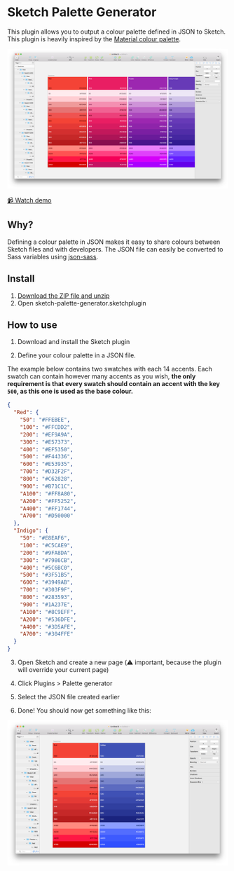 # Sketch Palette Generator

This plugin allows you to output a colour palette defined in JSON to Sketch. This plugin is heavily inspired by the [Material colour palette](https://material.io/guidelines/style/color.html#color-color-palette).

![Screenshot](screenshot.png)

[📹 Watch demo](https://www.youtube.com/watch?v=bbrRPYByRx8)

## Why?

Defining a colour palette in JSON makes it easy to share colours between Sketch files and with developers. The JSON file can easily be converted to Sass variables using [json-sass](https://github.com/acdlite/json-sass).

## Install

1. [Download the ZIP file and unzip](https://github.com/TimonVS/sketch-palette-generator/releases/download/v0.1/sketch-palette-generator.sketchplugin.zip)
2. Open sketch-palette-generator.sketchplugin

## How to use

1. Download and install the Sketch plugin

2. Define your colour palette in a JSON file.

The example below contains two swatches with each 14 accents. Each swatch can contain however many accents as you wish, **the only requirement is that every swatch should contain an accent with the key `500`, as this one is used as the base colour.**

```json
{
  "Red": {
    "50": "#FFEBEE",
    "100": "#FFCDD2",
    "200": "#EF9A9A",
    "300": "#E57373",
    "400": "#EF5350",
    "500": "#F44336",
    "600": "#E53935",
    "700": "#D32F2F",
    "800": "#C62828",
    "900": "#B71C1C",
    "A100": "#FF8A80",
    "A200": "#FF5252",
    "A400": "#FF1744",
    "A700": "#D50000"
  },
  "Indigo": {
    "50": "#E8EAF6",
    "100": "#C5CAE9",
    "200": "#9FA8DA",
    "300": "#7986CB",
    "400": "#5C6BC0",
    "500": "#3F51B5",
    "600": "#3949AB",
    "700": "#303F9F",
    "800": "#283593",
    "900": "#1A237E",
    "A100": "#8C9EFF",
    "A200": "#536DFE",
    "A400": "#3D5AFE",
    "A700": "#304FFE"
  }
}
```

3. Open Sketch and create a new page (⚠️ important, because the plugin will override your current page)

3. Click Plugins > Palette generator

4. Select the JSON file created earlier

5. Done! You should now get something like this:

![Screenshot](screenshot-2.png)
